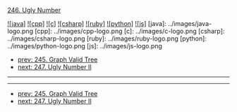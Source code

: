 [246. Ugly Number](https://leetcode.com/problems/ugly-number/)

[![java]](../java/246-ugly-number.md)
[![cpp]](../cpp/246-ugly-number.md)
[![c]](../c/246-ugly-number.md)
[![csharp]](../csharp/246-ugly-number.md)
[![ruby]](../ruby/246-ugly-number.md)
[![python]](../python/246-ugly-number.md)
[![js]](../js/246-ugly-number.md)
[java]: ../images/java-logo.png
[cpp]: ../images/cpp-logo.png
[c]: ../images/c-logo.png
[csharp]: ../images/csharp-logo.png
[ruby]: ../images/ruby-logo.png
[python]: ../images/python-logo.png
[js]: ../images/js-logo.png

- [prev: 245. Graph Valid Tree](245-graph-valid-tree.md)
- [next: 247. Ugly Number II](247-ugly-number-ii.md)

---


---

- [prev: 245. Graph Valid Tree](245-graph-valid-tree.md)
- [next: 247. Ugly Number II](247-ugly-number-ii.md)
